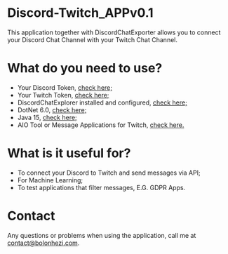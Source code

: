 # Discord-Twitch_APPv0.1
This application together with DiscordChatExporter allows you to connect your Discord Chat Channel with your Twitch Chat Channel.

# What do you need to use?
- Your Discord Token, [check here;](https://discordhelp.net/discord-token)
- Your Twitch Token, [check here;](https://dev.twitch.tv/docs/authentication)
- DiscordChatExplorer installed and configured, [check here;](https://github.com/Tyrrrz/DiscordChatExporter/releases/tag/2.34.1)
- DotNet 6.0, [check here;](https://dotnet.microsoft.com/en-us/download/dotnet/6.0)
- Java 15, [check here;](https://www.oracle.com/java/technologies/javase/jdk15-archive-downloads.html)
- AIO Tool or Message Applications for Twitch, [check here.](https://dev.twitch.tv/docs/irc)

# What is it useful for?
- To connect your Discord to Twitch and send messages via API;
- For Machine Learning;
- To test applications that filter messages, E.G. GDPR Apps.

# Contact
Any questions or problems when using the application, call me at [contact@bolonhezi.com](mailto:contact@bolonhezi.com).
